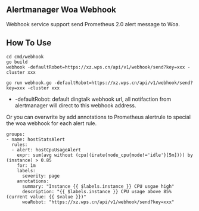 ## Alertmanager Woa Webhook

Webhook service support send Prometheus 2.0 alert message to Woa.

## How To Use

```
cd cmd/webhook
go build
webhook -defaultRobot=https://xz.wps.cn/api/v1/webhook/send?key=xxx -cluster xxx
```

```
go run webhook.go -defaultRobot=https://xz.wps.cn/api/v1/webhook/send?key=xxx -cluster xxx
```

* -defaultRobot: default dingtalk webhook url, all notifaction from alertmanager will direct to this webhook address.

Or you can overwrite by add annotations to Prometheus alertrule to special the woa webhook for each alert rule.

```
groups:
- name: hostStatsAlert
  rules:
  - alert: hostCpuUsageAlert
    expr: sum(avg without (cpu)(irate(node_cpu{mode!='idle'}[5m]))) by (instance) > 0.85
    for: 1m
    labels:
      severity: page
    annotations:
      summary: "Instance {{ $labels.instance }} CPU usgae high"
      description: "{{ $labels.instance }} CPU usage above 85% (current value: {{ $value }})"
      woaRobot: "https://xz.wps.cn/api/v1/webhook/send?key=xxx"
```
